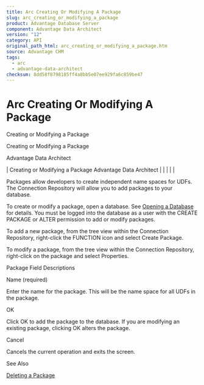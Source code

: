 ```yaml
---
title: Arc Creating Or Modifying A Package
slug: arc_creating_or_modifying_a_package
product: Advantage Database Server
component: Advantage Data Architect
version: "12"
category: API
original_path_html: arc_creating_or_modifying_a_package.htm
source: Advantage CHM
tags:
  - arc
  - advantage-data-architect
checksum: 8dd58f8798185ff4a8bb5e07ee929fa6c859be47
---
```


# Arc Creating Or Modifying A Package

Creating or Modifying a Package

Creating or Modifying a Package

Advantage Data Architect

| Creating or Modifying a Package  Advantage Data Architect |  |  |  |  |

Packages allow developers to create independent name spaces for UDFs. The Connection Repository will allow you to add packages to your database.

To create or modify a package, open a database. See [Opening a Database](arc_opening_a_database2.md) for details. You must be logged into the database as a user with the CREATE PACKAGE or ALTER permission to add or modify packages.

To add a new package, from the tree view within the Connection Repository, right-click the FUNCTION icon and select Create Package.

To modify a package, from the tree view within the Connection Repository, right-click on the package and select Properties.

Package Field Descriptions

Name (required)

Enter the name for the package. This will be the name space for all UDFs in the package.

OK

Click OK to add the package to the database. If you are modifying an existing package, clicking OK alters the package.

Cancel

Cancels the current operation and exits the screen.

See Also

[Deleting a Package](arc_deleting_a_package.md)
